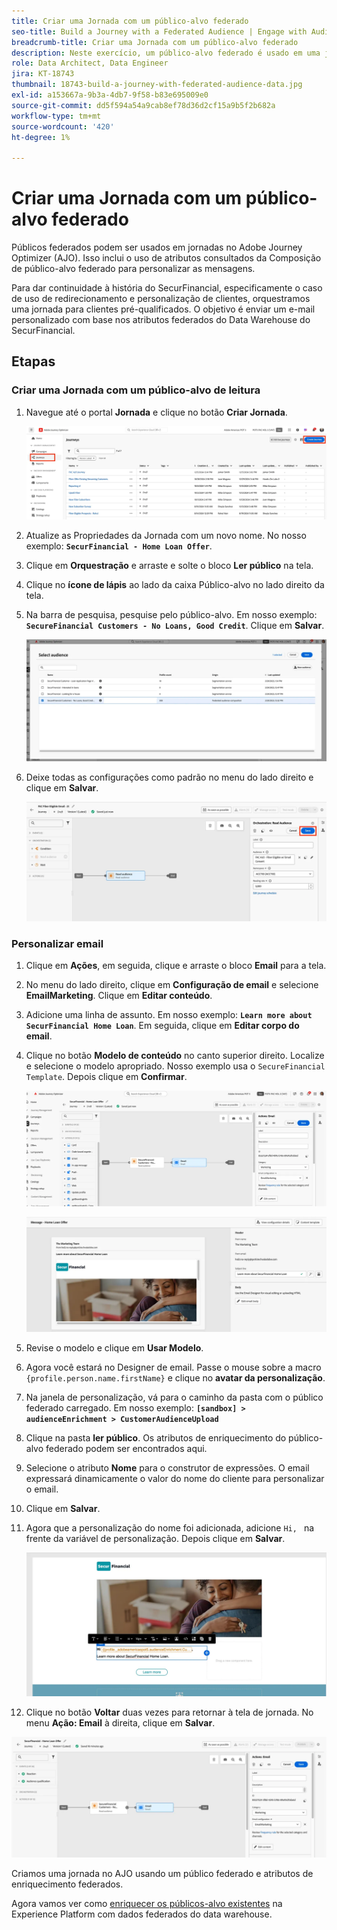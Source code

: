```yaml
---
title: Criar uma Jornada com um público-alvo federado
seo-title: Build a Journey with a Federated Audience | Engage with Audiences from your Data Warehouse using Federated Audience Composition
breadcrumb-title: Criar uma Jornada com um público-alvo federado
description: Neste exercício, um público-alvo federado é usado em uma jornada do Journey Optimizer.
role: Data Architect, Data Engineer
jira: KT-18743
thumbnail: 18743-build-a-journey-with-federated-audience-data.jpg
exl-id: a153667a-9b3a-4db7-9f58-b83e695009e0
source-git-commit: dd5f594a54a9cab8ef78d36d2cf15a9b5f2b682a
workflow-type: tm+mt
source-wordcount: '420'
ht-degree: 1%

---
```


# Criar uma Jornada com um público-alvo federado

Públicos federados podem ser usados em jornadas no Adobe Journey Optimizer (AJO). Isso inclui o uso de atributos consultados da Composição de público-alvo federado para personalizar as mensagens.

Para dar continuidade à história do SecurFinancial, especificamente o caso de uso de redirecionamento e personalização de clientes, orquestramos uma jornada para clientes pré-qualificados. O objetivo é enviar um e-mail personalizado com base nos atributos federados do Data Warehouse do SecurFinancial.

## Etapas

### Criar uma Jornada com um público-alvo de leitura

1. Navegue até o portal **Jornada** e clique no botão **Criar Jornada**.

   ![criar-uma-jornada](assets/create-journey.png)

2. Atualize as Propriedades da Jornada com um novo nome. No nosso exemplo: **`SecurFinancial - Home Loan Offer`**.

3. Clique em **Orquestração** e arraste e solte o bloco **Ler público** na tela.

4. Clique no **ícone de lápis** ao lado da caixa Público-alvo no lado direito da tela.

5. Na barra de pesquisa, pesquise pelo público-alvo. Em nosso exemplo: **`SecureFinancial Customers - No Loans, Good Credit`**. Clique em **Salvar**.

   ![criar-uma-jornada](assets/select-audience.png)

6. Deixe todas as configurações como padrão no menu do lado direito e clique em **Salvar**.

   ![save-audience-settings](assets/save-audience-settings.png)

### Personalizar email

1. Clique em **Ações**, em seguida, clique e arraste o bloco **Email** para a tela.

2. No menu do lado direito, clique em **Configuração de email** e selecione **EmailMarketing**. Clique em **Editar conteúdo**.

3. Adicione uma linha de assunto. Em nosso exemplo: **`Learn more about SecurFinancial Home Loan`**. Em seguida, clique em **Editar corpo do email**.

4. Clique no botão **Modelo de conteúdo** no canto superior direito. Localize e selecione o modelo apropriado. Nosso exemplo usa o `SecureFinancial Template`. Depois clique em **Confirmar**.

   ![jornada-email-config](assets/journey-email-config.png)

   ![confirmação-email-jornada](assets/journey-email-confirm.png)

5. Revise o modelo e clique em **Usar Modelo**.

6. Agora você estará no Designer de email. Passe o mouse sobre a macro `{profile.person.name.firstName}` e clique no **avatar da personalização**.

7. Na janela de personalização, vá para o caminho da pasta com o público federado carregado. Em nosso exemplo: **`[sandbox] > audienceEnrichment > CustomerAudienceUpload`**

8. Clique na pasta **ler público**. Os atributos de enriquecimento do público-alvo federado podem ser encontrados aqui.

9. Selecione o atributo **Nome** para o construtor de expressões. O email expressará dinamicamente o valor do nome do cliente para personalizar o email.

10. Clique em **Salvar**.

11. Agora que a personalização do nome foi adicionada, adicione `Hi, ` na frente da variável de personalização. Depois clique em **Salvar**.

    ![jornada-email-salvar](assets/journey-email-save.png)

12. Clique no botão **Voltar** duas vezes para retornar à tela de jornada. No menu **Ação: Email** à direita, clique em **Salvar**.

   ![salvar-jornada-final](assets/save-final-journey.png)

Criamos uma jornada no AJO usando um público federado e atributos de enriquecimento federados.

Agora vamos ver como [enriquecer os públicos-alvo existentes](federated-audience-composition.md) na Experience Platform com dados federados do data warehouse.
